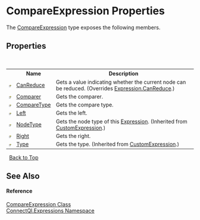 # CompareExpression Properties
 

The <a href="T_ConnectQl_Expressions_CompareExpression">CompareExpression</a> type exposes the following members.


## Properties
&nbsp;<table><tr><th></th><th>Name</th><th>Description</th></tr><tr><td>![Public property](media/pubproperty.gif "Public property")</td><td><a href="P_ConnectQl_Expressions_CompareExpression_CanReduce">CanReduce</a></td><td>
Gets a value indicating whether the current node can be reduced.
 (Overrides <a href="http://msdn2.microsoft.com/en-us/library/dd323924" target="_blank">Expression.CanReduce</a>.)</td></tr><tr><td>![Public property](media/pubproperty.gif "Public property")</td><td><a href="P_ConnectQl_Expressions_CompareExpression_Comparer">Comparer</a></td><td>
Gets the comparer.</td></tr><tr><td>![Public property](media/pubproperty.gif "Public property")</td><td><a href="P_ConnectQl_Expressions_CompareExpression_CompareType">CompareType</a></td><td>
Gets the compare type.</td></tr><tr><td>![Public property](media/pubproperty.gif "Public property")</td><td><a href="P_ConnectQl_Expressions_CompareExpression_Left">Left</a></td><td>
Gets the left.</td></tr><tr><td>![Public property](media/pubproperty.gif "Public property")</td><td><a href="P_ConnectQl_Expressions_CustomExpression_NodeType">NodeType</a></td><td>
Gets the node type of this <a href="http://msdn2.microsoft.com/en-us/library/bb356138" target="_blank">Expression</a>.
 (Inherited from <a href="T_ConnectQl_Expressions_CustomExpression">CustomExpression</a>.)</td></tr><tr><td>![Public property](media/pubproperty.gif "Public property")</td><td><a href="P_ConnectQl_Expressions_CompareExpression_Right">Right</a></td><td>
Gets the right.</td></tr><tr><td>![Public property](media/pubproperty.gif "Public property")</td><td><a href="P_ConnectQl_Expressions_CustomExpression_Type">Type</a></td><td>
Gets the type.
 (Inherited from <a href="T_ConnectQl_Expressions_CustomExpression">CustomExpression</a>.)</td></tr></table>&nbsp;
<a href="#compareexpression-properties">Back to Top</a>

## See Also


#### Reference
<a href="T_ConnectQl_Expressions_CompareExpression">CompareExpression Class</a><br /><a href="N_ConnectQl_Expressions">ConnectQl.Expressions Namespace</a><br />